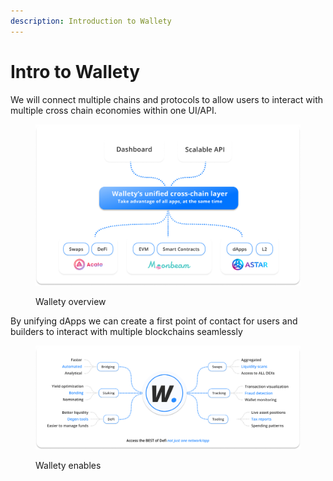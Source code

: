 ```yaml
---
description: Introduction to Wallety
---
```


# Intro to Wallety

We will connect multiple chains and protocols to allow users to interact with multiple cross chain economies within one UI/API.

<figure><img src=".gitbook/assets/wallety-overview.png" alt=""><figcaption><p>Wallety overview</p></figcaption></figure>

By unifying dApps we can create a first point of contact for users and builders to interact with multiple blockchains seamlessly

<figure><img src=".gitbook/assets/wallety-enables (1).png" alt=""><figcaption><p>Wallety enables</p></figcaption></figure>
